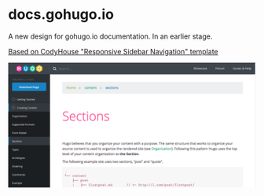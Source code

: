 # docs.gohugo.io
A new design for gohugo.io documentation.
In an earlier stage.

[Based on CodyHouse "Responsive Sidebar Navigation" template](https://codyhouse.co/gem/responsive-sidebar-navigation/)

![](https://raw.githubusercontent.com/sjardim/docs.gohugo.io/master/screenshot.png)
